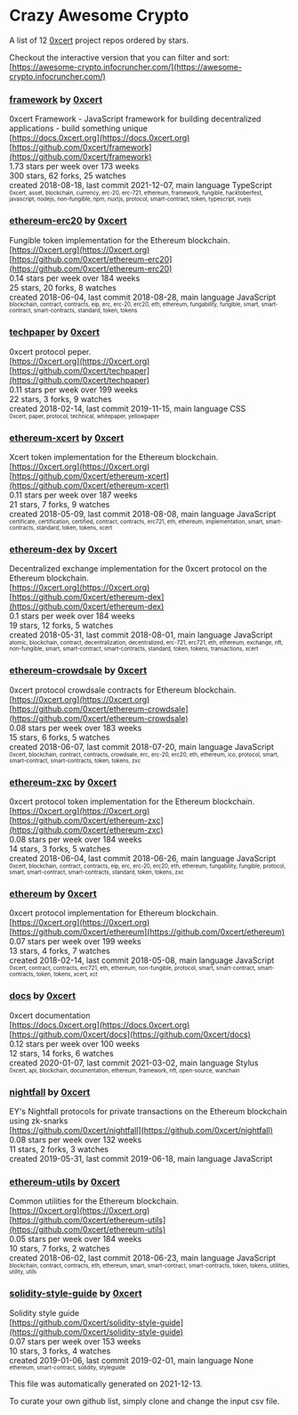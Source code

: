 # Crazy Awesome Crypto
A list of 12 [0xcert](https://github.com/0xcert) project repos ordered by stars.  

Checkout the interactive version that you can filter and sort: 
[https://awesome-crypto.infocruncher.com/](https://awesome-crypto.infocruncher.com/)  


### [framework](https://github.com/0xcert/framework) by [0xcert](https://github.com/0xcert)  
0xcert Framework - JavaScript framework for building decentralized applications - build something unique  
[https://docs.0xcert.org](https://docs.0xcert.org)  
[https://github.com/0xcert/framework](https://github.com/0xcert/framework)  
1.73 stars per week over 173 weeks  
300 stars, 62 forks, 25 watches  
created 2018-08-18, last commit 2021-12-07, main language TypeScript  
<sub><sup>0xcert, asset, blockchain, currency, erc-20, erc-721, ethereum, framework, fungible, hacktoberfest, javascript, nodejs, non-fungible, npm, nuxtjs, protocol, smart-contract, token, typescript, vuejs</sup></sub>


### [ethereum-erc20](https://github.com/0xcert/ethereum-erc20) by [0xcert](https://github.com/0xcert)  
Fungible token implementation for the Ethereum blockchain.  
[https://0xcert.org](https://0xcert.org)  
[https://github.com/0xcert/ethereum-erc20](https://github.com/0xcert/ethereum-erc20)  
0.14 stars per week over 184 weeks  
25 stars, 20 forks, 8 watches  
created 2018-06-04, last commit 2018-08-28, main language JavaScript  
<sub><sup>blockchain, contract, contracts, eip, erc, erc-20, erc20, eth, ethereum, fungability, fungible, smart, smart-contract, smart-contracts, standard, token, tokens</sup></sub>


### [techpaper](https://github.com/0xcert/techpaper) by [0xcert](https://github.com/0xcert)  
0xcert protocol peper.  
[https://0xcert.org](https://0xcert.org)  
[https://github.com/0xcert/techpaper](https://github.com/0xcert/techpaper)  
0.11 stars per week over 199 weeks  
22 stars, 3 forks, 9 watches  
created 2018-02-14, last commit 2019-11-15, main language CSS  
<sub><sup>0xcert, paper, protocol, technical, whitepaper, yellowpaper</sup></sub>


### [ethereum-xcert](https://github.com/0xcert/ethereum-xcert) by [0xcert](https://github.com/0xcert)  
Xcert token implementation for the Ethereum blockchain.   
[https://0xcert.org](https://0xcert.org)  
[https://github.com/0xcert/ethereum-xcert](https://github.com/0xcert/ethereum-xcert)  
0.11 stars per week over 187 weeks  
21 stars, 7 forks, 9 watches  
created 2018-05-09, last commit 2018-08-08, main language JavaScript  
<sub><sup>certificate, certification, certified, contract, contracts, erc721, eth, ethereum, implementation, smart, smart-contracts, standard, token, tokens, xcert</sup></sub>


### [ethereum-dex](https://github.com/0xcert/ethereum-dex) by [0xcert](https://github.com/0xcert)  
Decentralized exchange implementation for the 0xcert protocol on the Ethereum blockchain.   
[https://0xcert.org](https://0xcert.org)  
[https://github.com/0xcert/ethereum-dex](https://github.com/0xcert/ethereum-dex)  
0.1 stars per week over 184 weeks  
19 stars, 12 forks, 5 watches  
created 2018-05-31, last commit 2018-08-01, main language JavaScript  
<sub><sup>atomic, blockchain, contract, decentralization, decentralized, erc-721, erc721, eth, ethereum, exchange, nft, non-fungible, smart, smart-contract, smart-contracts, standard, token, tokens, transactions, xcert</sup></sub>


### [ethereum-crowdsale](https://github.com/0xcert/ethereum-crowdsale) by [0xcert](https://github.com/0xcert)  
0xcert protocol crowdsale contracts for Ethereum blockchain.  
[https://0xcert.org](https://0xcert.org)  
[https://github.com/0xcert/ethereum-crowdsale](https://github.com/0xcert/ethereum-crowdsale)  
0.08 stars per week over 183 weeks  
15 stars, 6 forks, 5 watches  
created 2018-06-07, last commit 2018-07-20, main language JavaScript  
<sub><sup>0xcert, blockchain, contract, contracts, crowdsale, erc, erc-20, erc20, eth, ethereum, ico, protocol, smart, smart-contract, smart-contracts, token, tokens, zxc</sup></sub>


### [ethereum-zxc](https://github.com/0xcert/ethereum-zxc) by [0xcert](https://github.com/0xcert)  
0xcert protocol token implementation for the Ethereum blockchain.  
[https://0xcert.org](https://0xcert.org)  
[https://github.com/0xcert/ethereum-zxc](https://github.com/0xcert/ethereum-zxc)  
0.08 stars per week over 184 weeks  
14 stars, 3 forks, 5 watches  
created 2018-06-04, last commit 2018-06-26, main language JavaScript  
<sub><sup>0xcert, blockchain, contract, contracts, eip, erc, erc-20, erc20, eth, ethereum, fungability, fungible, protocol, smart, smart-contract, smart-contracts, standard, token, tokens, zxc</sup></sub>


### [ethereum](https://github.com/0xcert/ethereum) by [0xcert](https://github.com/0xcert)  
0xcert protocol implementation for Ethereum blockchain.  
[https://0xcert.org](https://0xcert.org)  
[https://github.com/0xcert/ethereum](https://github.com/0xcert/ethereum)  
0.07 stars per week over 199 weeks  
13 stars, 4 forks, 7 watches  
created 2018-02-14, last commit 2018-05-08, main language JavaScript  
<sub><sup>0xcert, contract, contracts, erc721, eth, ethereum, non-fungible, protocol, smart, smart-contract, smart-contracts, token, tokens, xcert, xct</sup></sub>


### [docs](https://github.com/0xcert/docs) by [0xcert](https://github.com/0xcert)  
0xcert documentation  
[https://docs.0xcert.org](https://docs.0xcert.org)  
[https://github.com/0xcert/docs](https://github.com/0xcert/docs)  
0.12 stars per week over 100 weeks  
12 stars, 14 forks, 6 watches  
created 2020-01-07, last commit 2021-03-02, main language Stylus  
<sub><sup>0xcert, api, blockchain, documentation, ethereum, framework, nft, open-source, wanchain</sup></sub>


### [nightfall](https://github.com/0xcert/nightfall) by [0xcert](https://github.com/0xcert)  
EY's Nightfall protocols for private transactions on the Ethereum blockchain using zk-snarks  
[https://github.com/0xcert/nightfall](https://github.com/0xcert/nightfall)  
0.08 stars per week over 132 weeks  
11 stars, 2 forks, 3 watches  
created 2019-05-31, last commit 2019-06-18, main language JavaScript  


### [ethereum-utils](https://github.com/0xcert/ethereum-utils) by [0xcert](https://github.com/0xcert)  
Common utilities for the Ethereum blockchain.  
[https://0xcert.org](https://0xcert.org)  
[https://github.com/0xcert/ethereum-utils](https://github.com/0xcert/ethereum-utils)  
0.05 stars per week over 184 weeks  
10 stars, 7 forks, 2 watches  
created 2018-06-02, last commit 2018-06-23, main language JavaScript  
<sub><sup>blockchain, contract, contracts, eth, ethereum, smart, smart-contract, smart-contracts, token, tokens, utilities, utility, utils</sup></sub>


### [solidity-style-guide](https://github.com/0xcert/solidity-style-guide) by [0xcert](https://github.com/0xcert)  
Solidity style guide  
[https://github.com/0xcert/solidity-style-guide](https://github.com/0xcert/solidity-style-guide)  
0.07 stars per week over 153 weeks  
10 stars, 3 forks, 4 watches  
created 2019-01-06, last commit 2019-02-01, main language None  
<sub><sup>ethereum, smart-contract, solidity, styleguide</sup></sub>


This file was automatically generated on 2021-12-13.  

To curate your own github list, simply clone and change the input csv file.  